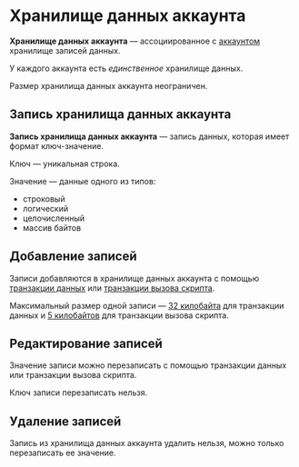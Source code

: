 # Хранилище данных аккаунта

**Хранилище данных аккаунта** — ассоциированное с [аккаунтом](/blockchain/account.md) хранилище записей данных.

У каждого аккаунта есть _единственное_ хранилище данных.

Размер хранилища данных аккаунта неограничен.

## Запись хранилища данных аккаунта

**Запись хранилища данных аккаунта** — запись данных, которая имеет формат ключ-значение.

Ключ — уникальная строка.

Значение — данные одного из типов:

* строковый
* логический
* целочисленный
* массив байтов

## Добавление записей

Записи добавляются в хранилище данных аккаунта с помощью [транзакции данных](/blockchain/transaction-type/data-transaction.md) или [транзакции вызова скрипта](/blockchain/transaction-type/invoke-script-transaction.md).

Максимальный размер одной записи — [32 килобайта](https://github.com/wavesplatform/Waves/blob/79442553314012cc0e2c1defca9d85f8a84e1770/lang/shared/src/main/scala/com/wavesplatform/lang/v1/ContractLimits.scala#L11) для транзакции данных и [5 килобайтов](https://github.com/wavesplatform/Waves/blob/79442553314012cc0e2c1defca9d85f8a84e1770/lang/shared/src/main/scala/com/wavesplatform/lang/v1/ContractLimits.scala#L20) для транзакции вызова скрипта.

## Редактирование записей

Значение записи можно перезаписать с помощью транзакции данных или транзакции вызова скрипта.

Ключ записи перезаписать нельзя.

## Удаление записей

Запись из хранилища данных аккаунта удалить нельзя, можно только перезаписать ее значение.
